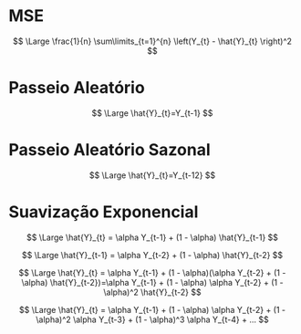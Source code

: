 # MSE

$$
\Large \frac{1}{n} \sum\limits_{t=1}^{n} \left(Y_{t} - \hat{Y}_{t} \right)^2
$$

# Passeio Aleatório
$$
\Large \hat{Y}_{t}=Y_{t-1}
$$

# Passeio Aleatório Sazonal
$$
\Large \hat{Y}_{t}=Y_{t-12}
$$

# Suavização Exponencial

$$
\Large \hat{Y}_{t} = \alpha Y_{t-1} + (1 - \alpha) \hat{Y}_{t-1} 
$$

$$
\Large \hat{Y}_{t-1} = \alpha Y_{t-2} + (1 - \alpha) \hat{Y}_{t-2} 
$$

$$
\Large \hat{Y}_{t} = \alpha Y_{t-1} + (1 - \alpha)(\alpha Y_{t-2} + (1 - \alpha) \hat{Y}_{t-2})=\alpha Y_{t-1} + (1 - \alpha) \alpha Y_{t-2} + (1 - \alpha)^2 \hat{Y}_{t-2} 
$$

$$
\Large \hat{Y}_{t} = \alpha Y_{t-1} + (1 - \alpha) \alpha Y_{t-2} + (1 - \alpha)^2 \alpha Y_{t-3} + (1 - \alpha)^3 \alpha Y_{t-4} + ...
$$